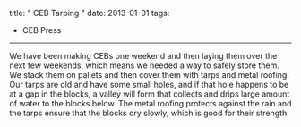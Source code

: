 title: " CEB Tarping "
date: 2013-01-01
tags:
- CEB Press
---


We have been making CEBs one weekend and then laying them over the next few weekends, which means we needed a way to safely store them. We stack them on pallets and then cover them with tarps and metal roofing. Our tarps are old and have some small holes, and if that hole happens to be at a gap in the blocks, a valley will form that collects and drips large amount of water to the blocks below. The metal roofing protects against the rain and the tarps ensure that the blocks dry slowly, which is good for their strength.


